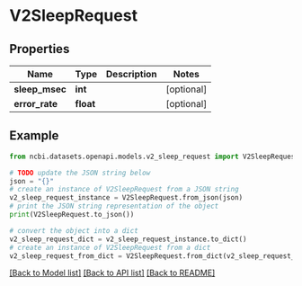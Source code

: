 # V2SleepRequest


## Properties

Name | Type | Description | Notes
------------ | ------------- | ------------- | -------------
**sleep_msec** | **int** |  | [optional] 
**error_rate** | **float** |  | [optional] 

## Example

```python
from ncbi.datasets.openapi.models.v2_sleep_request import V2SleepRequest

# TODO update the JSON string below
json = "{}"
# create an instance of V2SleepRequest from a JSON string
v2_sleep_request_instance = V2SleepRequest.from_json(json)
# print the JSON string representation of the object
print(V2SleepRequest.to_json())

# convert the object into a dict
v2_sleep_request_dict = v2_sleep_request_instance.to_dict()
# create an instance of V2SleepRequest from a dict
v2_sleep_request_from_dict = V2SleepRequest.from_dict(v2_sleep_request_dict)
```
[[Back to Model list]](../README.md#documentation-for-models) [[Back to API list]](../README.md#documentation-for-api-endpoints) [[Back to README]](../README.md)


